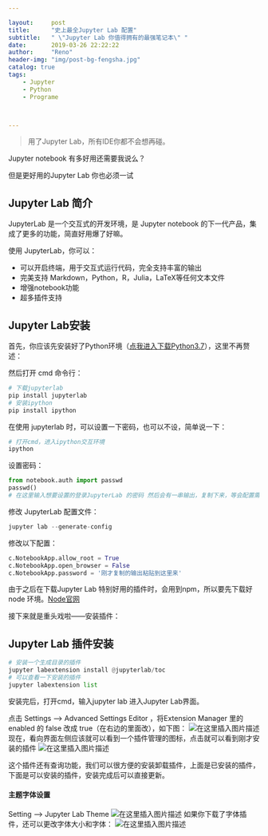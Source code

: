 ```yaml
---

layout:     post
title:      "史上最全Jupyter Lab 配置"
subtitle:   " \"Jupyter Lab 你值得拥有的最强笔记本\" "
date:       2019-03-26 22:22:22
author:     "Reno"
header-img: "img/post-bg-fengsha.jpg"
catalog: true
tags:
    - Jupyter
    - Python
    - Programe



---
```


> 用了Jupyter Lab，所有IDE你都不会想再碰。

Jupyter notebook 有多好用还需要我说么？

但是更好用的Jupyter Lab 你也必须一试

## Jupyter Lab 简介

JupyterLab 是一个交互式的开发环境，是 Jupyter notebook 的下一代产品，集成了更多的功能，简直好用爆了好嘛。

使用 JupyterLab，你可以：

- 可以开启终端，用于交互式运行代码，完全支持丰富的输出
- 完美支持 Markdown，Python，R，Julia，LaTeX等任何文本文件
- 增强notebook功能
- 超多插件支持

## Jupyter Lab安装

首先，你应该先安装好了Python环境（[点我进入下载Python3.7](https://www.python.org/downloads/release/python-373rc1/)），这里不再赘述：

然后打开 cmd 命令行：

```python
# 下载jupyterlab
pip install jupyterlab
# 安装ipython
pip install ipython
```

 在使用 jupyterlab 时，可以设置一下密码，也可以不设，简单说一下：

```python
# 打开cmd，进入ipython交互环境
ipython
```

设置密码：

```python
from notebook.auth import passwd
passwd()
# 在这里输入想要设置的登录JupyterLab 的密码 然后会有一串输出，复制下来，等会配置需要使用
```

修改 JupyterLab 配置文件：

```python
jupyter lab --generate-config
```

修改以下配置：

```python
c.NotebookApp.allow_root = True
c.NotebookApp.open_browser = False
c.NotebookApp.password = '刚才复制的输出粘贴到这里来'
```

由于之后在下载Jupyter Lab 特别好用的插件时，会用到npm，所以要先下载好 node 环境。[Node官网](https://nodejs.org/zh-cn/)

接下来就是重头戏啦——安装插件：

## Jupyter Lab 插件安装

```python
# 安装一个生成目录的插件
jupyter labextension install @jupyterlab/toc
# 可以查看一下安装的插件
jupyter labextension list
```

安装完后，打开cmd，输入jupyter lab 进入Jupyter Lab界面。

点击 Settings --> Advanced Settings Editor ，将Extension Manager 里的enabled 的  false 改成 true（在右边的里面改），如下图：
![在这里插入图片描述](https://img-blog.csdnimg.cn/20190326211529864.png?x-oss-process=image/watermark,type_ZmFuZ3poZW5naGVpdGk,shadow_10,text_aHR0cHM6Ly9ibG9nLmNzZG4ubmV0L3dlaXhpbl80MTU3MTQ5Mw==,size_16,color_FFFFFF,t_70)
现在，看向界面左侧应该就可以看到一个插件管理的图标，点击就可以看到刚才安装的插件
![在这里插入图片描述](https://img-blog.csdnimg.cn/20190326211859188.png?x-oss-process=image/watermark,type_ZmFuZ3poZW5naGVpdGk,shadow_10,text_aHR0cHM6Ly9ibG9nLmNzZG4ubmV0L3dlaXhpbl80MTU3MTQ5Mw==,size_16,color_FFFFFF,t_70)

这个插件还有查询功能，我们可以很方便的安装卸载插件，上面是已安装的插件，下面是可以安装的插件，安装完成后可以直接更新。

#### 主题字体设置
Setting --> Jupyter Lab Theme 
![在这里插入图片描述](https://img-blog.csdnimg.cn/2019032621231637.png?x-oss-process=image/watermark,type_ZmFuZ3poZW5naGVpdGk,shadow_10,text_aHR0cHM6Ly9ibG9nLmNzZG4ubmV0L3dlaXhpbl80MTU3MTQ5Mw==,size_16,color_FFFFFF,t_70)
如果你下载了字体插件，还可以更改字体大小和字体：
![在这里插入图片描述](https://img-blog.csdnimg.cn/20190326212441455.png?x-oss-process=image/watermark,type_ZmFuZ3poZW5naGVpdGk,shadow_10,text_aHR0cHM6Ly9ibG9nLmNzZG4ubmV0L3dlaXhpbl80MTU3MTQ5Mw==,size_16,color_FFFFFF,t_70)
